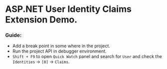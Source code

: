# ASP.NET User Identity Claims Extension Demo.

### Guide:

- Add a break point in some where in the project.
- Run the project API in debugger environment.
- `Shift + F9` to open `Quick Watch` panel and search for `User` and check the `Identities` -> `[0]` -> `Claims`.

